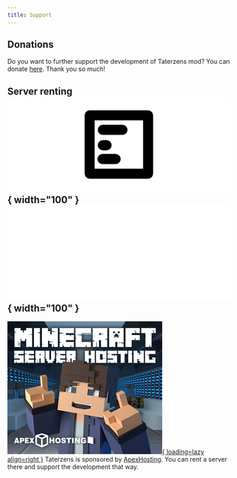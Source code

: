 ```yaml
---
title: Support
---
```


## Donations

Do you want to further support the development of Taterzens mod?
You can donate [here](https://www.paypal.com/donate/?hosted_button_id=W8NZ8FJQDX4SY&item_name=Taterzens&cmd=_s-xclick). Thank you so much!


## Server renting ![](./assets/img/advert/apex_logo_dark.gif#only-light){ width="100" } ![](./assets/img/advert/apex_logo_light.gif#only-dark){ width="100" }


[![](./assets/img/advert/apex_advert_banner.png){ loading=lazy align=right }](https://billing.apexminecrafthosting.com/aff.php?aff=7744)
Taterzens is sponsored by [ApexHosting](https://billing.apexminecrafthosting.com/aff.php?aff=7744).
You can rent a server there and support the development that way.
